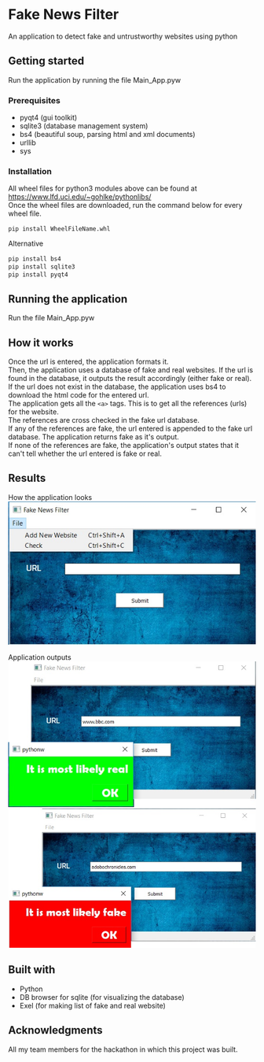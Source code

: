 # Fake News Filter 
An application to detect fake and untrustworthy websites using python
## Getting started
Run the application by running the file Main_App.pyw
### Prerequisites
* pyqt4 (gui toolkit)
* sqlite3 (database management system)
* bs4 (beautiful soup, parsing html and xml documents)
* urllib 
* sys
### Installation
All wheel files for python3 modules above can be found at https://www.lfd.uci.edu/~gohlke/pythonlibs/ \
Once the wheel files are downloaded, run the command below for every wheel file. 

    pip install WheelFileName.whl 

Alternative 
    
    pip install bs4 
    pip install sqlite3 
    pip install pyqt4 
    
## Running the application
Run the file Main_App.pyw
## How it works
Once the url is entered, the application formats it. \
Then, the application uses a database of fake and real websites. If the url is found in the database, it outputs the result accordingly (either fake or real).\
If the url does not exist in the database, the application uses bs4 to download the html code for the entered url. \
The application gets all the ``` <a> ``` tags. This is to get all the references (urls) for the website. \
The references are cross checked in the fake url database. \
If any of the references are fake, the url entered is appended to the fake url database. The application returns fake as it's output. \
If none of the references are fake, the application's output states that it can't tell whether the url entered is fake or real.  

## Results
How the application looks \
![GitHub Logo](/Results/options.jpg)

Application outputs \
![GitHub Logo](/Results/RealOutput.jpg)
![GitHub Logo](/Results/FakeOutput.jpg)

## Built with
* Python
* DB browser for sqlite (for visualizing the database)
* Exel (for making list of fake and real website)
## Acknowledgments
All my team members for the hackathon in which this project was built.



